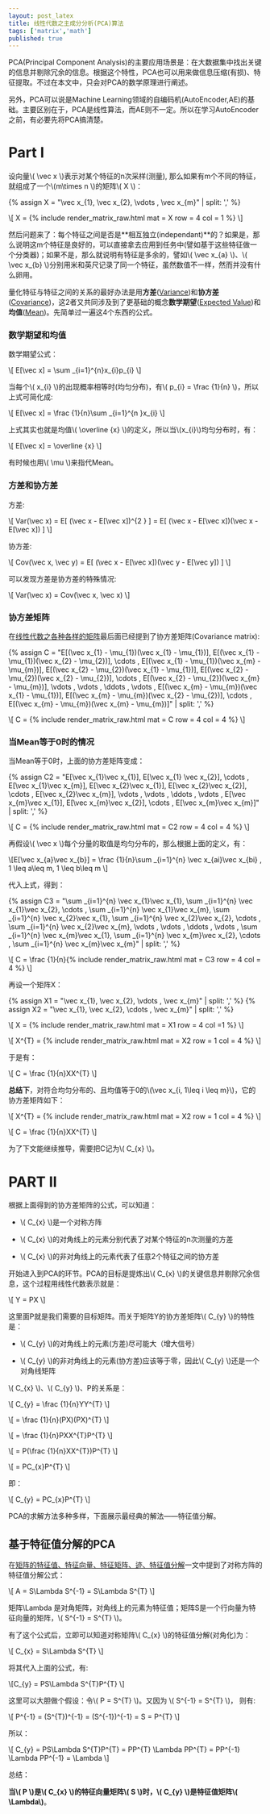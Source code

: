 ```yaml
---
layout: post_latex
title: 线性代数之主成分分析(PCA)算法
tags: ['matrix','math']
published: true
---
```


PCA(Principal Component Analysis)的主要应用场景是：在大数据集中找出关键的信息并剔除冗余的信息。根据这个特性，PCA也可以用来做信息压缩(有损)、特征提取。不过在本文中，只会对PCA的数学原理进行阐述。

另外，PCA可以说是Machine Learning领域的自编码机(AutoEncoder,AE)的基础。主要区别在于，PCA是线性算法，而AE则不一定。所以在学习AutoEncoder之前，有必要先将PCA搞清楚。

<!--more-->

# Part I

设向量\\( \\vec x \\)表示对某个特征的n次采样(测量), 那么如果有m个不同的特征，就组成了一个\\(m\\times n \\)的矩阵\\( X \\)：

{% assign X =  "\\vec x\_\{1\},  \\vec x\_\{2\},  \\vdots , \\vec x\_\{m\}" | split: ',' %}

\\[ X = {% include render_matrix_raw.html mat = X  row = 4 col = 1 %}  \\]

然后问题来了：每个特征之间是否是**相互独立(independant)**的？如果是，那么说明这m个特征是良好的，可以直接拿去应用到任务中(譬如基于这些特征做一个分类器)；如果不是，那么就说明有特征是多余的，譬如\\(  \\vec x\_\{a\} \\)、\\(  \\vec x\_\{b\} \\)分别用米和英尺记录了同一个特征，虽然数值不一样，然而并没有什么卵用。

量化特征与特征之间的关系的最好办法是用**方差**([Variance](https://en.wikipedia.org/wiki/Variance))和**协方差**([Covariance](https://en.wikipedia.org/wiki/Covariance))，这2者又共同涉及到了更基础的概念**数学期望**([Expected Value](https://en.wikipedia.org/wiki/Expected_value))和**均值**([Mean](https://en.wikipedia.org/wiki/Mean))。先简单过一遍这4个东西的公式。

### 数学期望和均值

数学期望公式：

\\[ E[\\vec x] = \\sum \_\{i=1\}\^\{n\}x\_\{i}p\_\{i\} \\]

当每个\\( x\_\{i\} \\)的出现概率相等时(均匀分布)，有\\( p\_\{i\} = \\frac \{1\}\{n\} \\)，所以上式可简化成:

\\[ E[\\vec x] = \\frac \{1\}\{n\}\\sum \_\{i=1\}\^\{n \}x\_\{i} \\]

上式其实也就是均值\\( \\overline \{x\} \\)的定义，所以当\\(x\_\{i\}\\)均匀分布时，有：

\\[  E[\\vec x] =  \\overline \{x\} \\]

有时候也用\\( \\mu \\)来指代Mean。

### 方差和协方差

方差:

\\[ Var(\\vec x) = E[ (\\vec x - E[\\vec x])\^\{2 \} ] = E[ (\\vec x - E[\\vec x])(\\vec x -  E[\\vec x]) ]  \\]

协方差:

\\[ Cov(\\vec x, \\vec y) = E[ (\\vec x -  E[\\vec x])(\\vec y -  E[\\vec y]) ] \\]

可以发现方差是协方差的特殊情况:

\\[ Var(\\vec x) = Cov(\\vec x, \\vec x) \\]

### 协方差矩阵

在[线性代数之各种各样的矩阵](http://daobiao.win:4000/linear-algebra-7/)最后面已经提到了协方差矩阵(Covariance matrix):


{% assign C =  "E[(\\vec x\_\{1\} - \\mu\_\{1\})(\\vec x\_\{1\} - \\mu\_\{1\})],  E[(\\vec x\_\{1\} - \\mu\_\{1\})(\\vec x\_\{2\} - \\mu\_\{2\})],  \\cdots , E[(\\vec x\_\{1\} - \\mu\_\{1\})(\\vec x\_\{m\} - \\mu\_\{m\})],           E[(\\vec x\_\{2\} - \\mu\_\{2\})(\\vec x\_\{1\} - \\mu\_\{1\})],  E[(\\vec x\_\{2\} - \\mu\_\{2\})(\\vec x\_\{2\} - \\mu\_\{2\})],  \\cdots , E[(\\vec x\_\{2\} - \\mu\_\{2\})(\\vec x\_\{m\} - \\mu\_\{m\})],  \\vdots , \\vdots ,  \\ddots , \\vdots ,        E[(\\vec x\_\{m\} - \\mu\_\{m\})(\\vec x\_\{1\} - \\mu\_\{1\})],  E[(\\vec x\_\{m\} - \\mu\_\{m\})(\\vec x\_\{2\} - \\mu\_\{2\})],  \\cdots , E[(\\vec x\_\{m\} - \\mu\_\{m\})(\\vec x\_\{m\} - \\mu\_\{m\})]" | split: ',' %}

\\[ C = {% include render_matrix_raw.html mat = C  row = 4 col = 4 %}  \\]


### 当Mean等于0时的情况

当Mean等于0时，上面的协方差矩阵变成：


{% assign C2 =  "E[\\vec x\_\{1\}\\vec x\_\{1\}],  E[\\vec x\_\{1\} \\vec x\_\{2\}],  \\cdots , E[\\vec x\_\{1\}\\vec x\_\{m\}],           E[\\vec x\_\{2\}\\vec x\_\{1\}],  E[\\vec x\_\{2\}\\vec x\_\{2\}],  \\cdots , E[\\vec x\_\{2\}\\vec x\_\{m\}],  \\vdots , \\vdots ,  \\ddots , \\vdots ,        E[\\vec x\_\{m\}\\vec x\_\{1\}],  E[\\vec x\_\{m\}\\vec x\_\{2\}],  \\cdots , E[\\vec x\_\{m\}\\vec x\_\{m\}]" | split: ',' %}

\\[ C = {% include render_matrix_raw.html mat = C2  row = 4 col = 4 %}  \\]

再假设\\( \\vec x \\)每个分量的取值是均匀分布的，那么根据上面的定义，有：

\\[E[\\vec x\_\{a\}\\vec x\_\{b\}] = \\frac \{1\}\{n\}\\sum \_\{i=1\}\^\{n\} \\vec x\_\{ai\}\\vec x\_\{bi\} , 1 \\leq a\\leq m, 1 \\leq b\\leq m  \\]

代入上式，得到：

{% assign C3 =  "\\sum \_\{i=1\}\^\{n\} \\vec x\_\{1\}\\vec x\_\{1\},  \\sum \_\{i=1\}\^\{n\} \\vec x\_\{1\}\\vec x\_\{2\},  \\cdots , \\sum \_\{i=1\}\^\{n\} \\vec x\_\{1\}\\vec x\_\{m\},           \\sum \_\{i=1\}\^\{n\} \\vec x\_\{2\}\\vec x\_\{1\},  \\sum \_\{i=1\}\^\{n\} \\vec x\_\{2\}\\vec x\_\{2\},  \\cdots , \\sum \_\{i=1\}\^\{n\} \\vec x\_\{2\}\\vec x\_\{m\},  \\vdots , \\vdots ,  \\ddots , \\vdots ,       \\sum \_\{i=1\}\^\{n\} \\vec x\_\{m\}\\vec x\_\{1\},  \\sum \_\{i=1\}\^\{n\} \\vec x\_\{m\}\\vec x\_\{2\},  \\cdots , \\sum \_\{i=1\}\^\{n\} \\vec x\_\{m\}\\vec x\_\{m\}" | split: ',' %}

\\[ C = \\frac \{1\}\{n\}{% include render_matrix_raw.html mat = C3  row = 4 col = 4 %}  \\]

再设一个矩阵X：

{% assign X1  =  "\\vec x\_\{1\}, \\vec x\_\{2\}, \\vdots , \\vec x\_\{m\}" | split: ',' %}
{% assign X2  =  "\\vec x\_\{1\}, \\vec x\_\{2\}, \\cdots , \\vec x\_\{m\}" | split: ',' %}

\\[ X = {% include render_matrix_raw.html mat = X1  row = 4 col =1 %}  \\]


\\[ X\^\{T\} = {% include render_matrix_raw.html mat = X2  row = 1 col = 4 %}  \\]

于是有：

\\[ C = \\frac \{1\}\{n\}XX\^\{T\} \\]


**总结下**，对符合均匀分布的、且均值等于0的\\(\\vec x\_\{i, 1\\leq i \\leq m\}\\)，它的协方差矩阵如下：

\\[ X\^\{T\} = {% include render_matrix_raw.html mat = X2  row = 1 col = 4 %}  \\]

\\[ C = \\frac \{1\}\{n\}XX\^\{T\} \\]

为了下文能继续推导，需要把C记为\\( C\_\{x\} \\)。

# PART II

根据上面得到的协方差矩阵的公式，可以知道：

- \\( C\_\{x\} \\)是一个对称方阵

- \\( C\_\{x\} \\)的对角线上的元素分别代表了对某个特征的n次测量的方差

- \\( C\_\{x\} \\)的非对角线上的元素代表了任意2个特征之间的协方差

开始进入到PCA的环节。PCA的目标是提炼出\\( C\_\{x\} \\)的关键信息并剔除冗余信息，这个过程用线性代数表示就是：

\\[ Y  = PX  \\]

这里面P就是我们需要的目标矩阵。而关于矩阵Y的协方差矩阵\\( C\_\{y\} \\)的特性是：

- \\( C\_\{y\} \\)的对角线上的元素(方差)尽可能大（增大信号）

- \\( C\_\{y\} \\)的非对角线上的元素(协方差)应该等于零，因此\\( C\_\{y\} \\)还是一个对角线矩阵


\\( C\_\{x\} \\)、\\( C\_\{y\} \\)、P的关系是：

\\[  C\_\{y\} =  \\frac \{1\}\{n\}YY\^\{T\} \\]

\\[  = \\frac \{1\}\{n\}(PX)(PX)\^\{T\} \\]

\\[  = \\frac \{1\}\{n\}PXX\^\{T\}P\^\{T\} \\]

\\[  = P(\\frac \{1\}\{n\}XX\^\{T\})P\^\{T\} \\]

\\[  = PC\_\{x\}P\^\{T\} \\]

即：

\\[   C\_\{y\} = PC\_\{x\}P\^\{T\} \\]


PCA的求解方法多种多样，下面展示最经典的解法——特征值分解。


## 基于特征值分解的PCA



在[矩阵的特征值、特征向量、特征矩阵、迹、特征值分解](http://127.0.0.1:4000/linear-algebra-6/)一文中提到了对称方阵的特征值分解公式：

\\[ A =  S\\Lambda S\^\{-1\} = S\\Lambda S\^\{T\} \\]

矩阵\\Lambda 是对角矩阵，对角线上的元素为特征值；矩阵S是一个行向量为特征向量的矩阵，\\( S\^\{-1\} = S\^\{T\} \\)。

有了这个公式后，立即可以知道对称矩阵\\( C\_\{x\} \\)的特征值分解(对角化)为：

\\[ C\_\{x\} =  S\\Lambda S\^\{T\} \\]

将其代入上面的公式，有:

\\[C\_\{y\} = PS\\Lambda S\^\{T\}P\^\{T\}   \\]

这里可以大胆做个假设：令\\( P =  S\^\{T\} \\)。又因为 \\( S\^\{-1\} = S\^\{T\} \\)， 则有:

\\[ P\^\{-1\} =  (S\^\{T\})\^\{-1\} = (S\^\{-1\})\^\{-1\} = S = P\^\{T\} \\]

所以：

\\[ C\_\{y\} = PS\\Lambda S\^\{T\}P\^\{T\} = PP\^\{T\} \\Lambda PP\^\{T\} = PP\^\{-1\} \\Lambda PP\^\{-1\} = \\Lambda   \\]

总结：

**当\\( P \\)是\\( C\_\{x\} \\)的特征向量矩阵\\( S \\)时，\\( C\_\{y\} \\)是特征值矩阵\\( \\Lambda\\)**。

